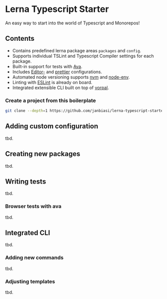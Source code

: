 # Lerna Typescript Starter
An easy way to start into the world of Typescript and Monorepos!

## Contents
* Contains predefined lerna package areas `packages` and `config`.
* Supports individual TSLint and Typescript Compiler settings for each package.
* Built-in support for tests with [Ava](https://github.com/avajs/ava).
* Includes [Editor-](http://editorconfig.org) and [prettier](https://github.com/prettier/prettier/issues/13) configurations.
* Automated node versioning supports [nvm](https://github.com/creationix/nvm) and [node-env](https://github.com/ekalinin/nodeenv).
* Linting with [ESLint](https://eslint.org/) is already on board.
* Integrated extensible CLI built on top of [vorpal](http://vorpal.js.org/).

### Create a project from this boilerplate
```sh
git clone --depth=1 https://github.com/janbiasi/lerna-typescript-starter.git my-project
```

## Adding custom configuration
tbd.

## Creating new packages
tbd.

## Writing tests
tbd.

### Browser tests with ava
tbd.

## Integrated CLI
tbd.

### Adding new commands
tbd.

### Adjusting templates
tbd.
